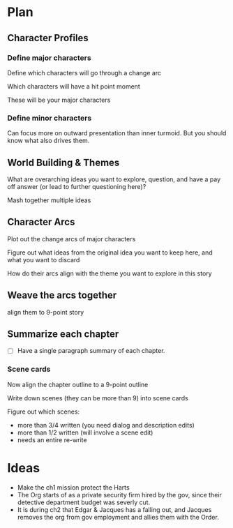 # Plan

## Character Profiles

### Define major characters

Define which characters will go through a change arc

Which characters will have a hit point moment

These will be your major characters

### Define minor characters

Can focus more on outward presentation than inner turmoid. But you should know what also drives them.

## World Building & Themes

What are overarching ideas you want to explore, question, and have a pay off answer (or lead to further questioning here)?

Mash together multiple ideas

## Character Arcs

Plot out the change arcs of major characters

Figure out what ideas from the original idea you want to keep here, and what you want to discard

How do their arcs align with the theme you want to explore in this story

## Weave the arcs together 

align them to 9-point story

## Summarize each chapter

- [ ] Have a single paragraph summary of each chapter.

### Scene cards

Now align the chapter outline to a 9-point outline

Write down scenes (they can be more than 9) into scene cards

Figure out which scenes:

- more than 3/4 written (you need dialog and description edits)
- more than 1/2 written (will involve a scene edit)
- needs an entire re-write

# Ideas

- Make the ch1 mission protect the Harts
- The Org starts of as a private security firm hired by the gov, since their detective department budget was severly cut.
- It is during ch2 that Edgar & Jacques has a falling out, and Jacques removes the org from gov employment and allies them with the Order.
